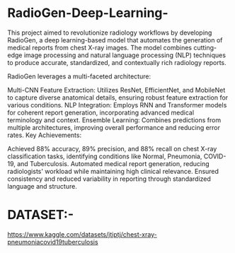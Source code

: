 # RadioGen-Deep-Learning-

This project aimed to revolutionize radiology workflows by developing RadioGen, a deep learning-based model that automates the generation of medical reports from chest X-ray images. The model combines cutting-edge image processing and natural language processing (NLP) techniques to produce accurate, standardized, and contextually rich radiology reports.

RadioGen leverages a multi-faceted architecture:

Multi-CNN Feature Extraction: Utilizes ResNet, EfficientNet, and MobileNet to capture diverse anatomical details, ensuring robust feature extraction for various conditions.
NLP Integration: Employs RNN and Transformer models for coherent report generation, incorporating advanced medical terminology and context.
Ensemble Learning: Combines predictions from multiple architectures, improving overall performance and reducing error rates.
Key Achievements:

Achieved 88% accuracy, 89% precision, and 88% recall on chest X-ray classification tasks, identifying conditions like Normal, Pneumonia, COVID-19, and Tuberculosis.
Automated medical report generation, reducing radiologists' workload while maintaining high clinical relevance.
Ensured consistency and reduced variability in reporting through standardized language and structure.



# DATASET:-
https://www.kaggle.com/datasets/jtiptj/chest-xray-pneumoniacovid19tuberculosis
